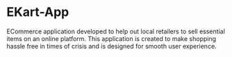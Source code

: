# EKart-App
ECommerce application developed to help out local retailers to sell essential items on an online platform. This application is created to make shopping hassle free in times of crisis and is designed for smooth user experience.
